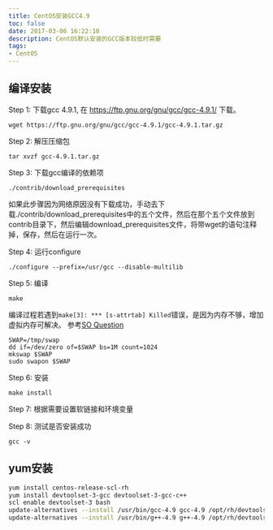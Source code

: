 ```yaml
---
title: CentOS安装GCC4.9
toc: false
date: 2017-03-06 16:22:10
description: CentOS默认安装的GCC版本较低时需要
tags:
- CentOS
---
```

## 编译安装

Step 1: 下载gcc 4.9.1, 在 https://ftp.gnu.org/gnu/gcc/gcc-4.9.1/ 下载。

```
wget https://ftp.gnu.org/gnu/gcc/gcc-4.9.1/gcc-4.9.1.tar.gz
```
Step 2: 解压压缩包
```
tar xvzf gcc-4.9.1.tar.gz
```
Step 3: 下载gcc编译的依赖项
```
./contrib/download_prerequisites
```
如果此步骤因为网络原因没有下载成功，手动去下载./contrib/download_prerequisites中的五个文件，然后在那个五个文件放到contrib目录下，然后编辑download_prerequisites文件，将带wget的语句注释掉，保存，然后在运行一次。

Step 4: 运行configure
```
./configure --prefix=/usr/gcc --disable-multilib
```
Step 5: 编译
```
make
```
编译过程若遇到`make[3]: *** [s-attrtab] Killed`错误，是因为内存不够，增加虚拟内存可解决。
参考[SO Question](https://stackoverflow.com/questions/18389612/make-exits-with-error-2-when-trying-to-install-gcc-4-8-1)
```
SWAP=/tmp/swap
dd if=/dev/zero of=$SWAP bs=1M count=1024
mkswap $SWAP
sudo swapon $SWAP
```

Step 6: 安装
```
make install
```
Step 7: 根据需要设置软链接和环境变量

Step 8: 测试是否安装成功
```
gcc -v
```

## yum安装

```bash
yum install centos-release-scl-rh
yum install devtoolset-3-gcc devtoolset-3-gcc-c++
scl enable devtoolset-3 bash
update-alternatives --install /usr/bin/gcc-4.9 gcc-4.9 /opt/rh/devtoolset-3/root/usr/bin/gcc 10
update-alternatives --install /usr/bin/g++-4.9 g++-4.9 /opt/rh/devtoolset-3/root/usr/bin/g++ 10
```

